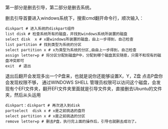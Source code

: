 第一部分是删去引导，第二部分是删去系统。  



删去引导首要进入windows系统下，搜索cmd翻开命令行，顺次输入：
```shell
diskpart # 进入系统的diskpart组件
list disk # 检查系统所有的磁盘，并找到windows系统所装置的磁盘
select disk  x # x是windows所装置的磁盘，由上一步得到，自己检查
list partition # 找到类型为系统的分区
select partition x # x为类型为系统的分区,由由上一步得到，自己检查
assign letter=p # 将分区分配到磁盘P中，分配到哪个磁盘其实随意，只需不和现有的磁盘冲突即可
exit  # 退出
```
退出后翻开会发现多出一个P盘来，也就是说你还能够设置X，Y，Z盘 
点击P盘你会发现权限不够， 通过WINDOWS SHELL 管理员权限可以访问这个磁盘，会发现有个EFI文件夹，翻开EFI文件夹里面就是引导文件夹，直接删去Ubuntu的文件夹，然后从头运用
```shell  
diskpart：diskpart # 再次进入到disk
partselect  disk x # x是之前挑选的盘符
select partition x # x是之前挑选的分区
remove letter=p # 删去P盘，执行完上面的操作后，引导也就删去成功了。
```